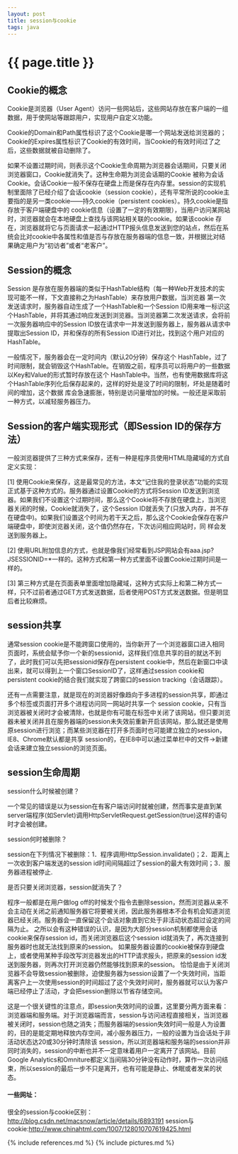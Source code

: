 ```yaml
---
layout: post
title: session与cookie
tags: java
---
```


{{ page.title }}
================

Cookie的概念
------------

Cookie是浏览器（User Agent）访问一些网站后，这些网站存放在客户端的一组数据，用于使网站等跟踪用户，实现用户自定义功能。

Cookie的Domain和Path属性标识了这个Cookie是哪一个网站发送给浏览器的；Cookie的Expires属性标识了Cookie的有效时间，当Cookie的有效时间过了之后，这些数据就被自动删除了。

如果不设置过期时间，则表示这个Cookie生命周期为浏览器会话期间，只要关闭浏览器窗口，Cookie就消失了。这种生命期为浏览会话期的Cookie 被称为会话Cookie。会话Cookie一般不保存在硬盘上而是保存在内存里。session的实现机制里面除了已经介绍了会话cookie（session cookie），还有平常所说的cookie主要指的是另一类cookie——持久cookie（persistent cookies）。持久cookie是指存放于客户端硬盘中的 cookie信息（设置了一定的有效期限），当用户访问某网站时，浏览器就会在本地硬盘上查找与该网站相关联的cookie。如果该cookie 存在，浏览器就将它与页面请求一起通过HTTP报头信息发送到您的站点，然后在系统会比对cookie中各属性和值是否与存放在服务器端的信息一致，并根据比对结果确定用户为“初访者”或者“老客户”。

Session的概念
-------------

Session 是存放在服务器端的类似于HashTable结构（每一种Web开发技术的实现可能不一样，下文直接称之为HashTable）来存放用户数据，当浏览器 第一次发送请求时，服务器自动生成了一个HashTable和一个Session ID用来唯一标识这个HashTable，并将其通过响应发送到浏览器。当浏览器第二次发送请求，会将前一次服务器响应中的Session ID放在请求中一并发送到服务器上，服务器从请求中提取出Session ID，并和保存的所有Session ID进行对比，找到这个用户对应的HashTable。

一般情况下，服务器会在一定时间内（默认20分钟）保存这个 HashTable，过了时间限制，就会销毁这个HashTable。在销毁之前，程序员可以将用户的一些数据以Key和Value的形式暂时存放在这个 HashTable中。当然，也有使用数据库将这个HashTable序列化后保存起来的，这样的好处是没了时间的限制，坏处是随着时间的增加，这个数据 库会急速膨胀，特别是访问量增加的时候。一般还是采取前一种方式，以减轻服务器压力。

Session的客户端实现形式（即Session ID的保存方法）
------------------------------------------------

一般浏览器提供了三种方式来保存，还有一种是程序员使用HTML隐藏域的方式自定义实现：

[1] 使用Cookie来保存，这是最常见的方法，本文“记住我的登录状态”功能的实现正式基于这种方式的。服务器通过设置Cookie的方式将Session ID发送到浏览器。如果我们不设置这个过期时间，那么这个Cookie将不存放在硬盘上，当浏览器关闭的时候，Cookie就消失了，这个Session ID就丢失了(只放入内存，并不存在硬盘中)。如果我们设置这个时间为若干天之后，那么这个Cookie会保存在客户端硬盘中，即使浏览器关闭，这个值仍然存在，下次访问相应网站时，同 样会发送到服务器上。

[2] 使用URL附加信息的方式，也就是像我们经常看到JSP网站会有aaa.jsp?JSESSIONID=*一样的。这种方式和第一种方式里面不设置Cookie过期时间是一样的。

[3] 第三种方式是在页面表单里面增加隐藏域，这种方式实际上和第二种方式一样，只不过前者通过GET方式发送数据，后者使用POST方式发送数据。但是明显后者比较麻烦。

session共享
-----------

通常session cookie是不能跨窗口使用的，当你新开了一个浏览器窗口进入相同页面时，系统会赋予你一个新的sessionid，这样我们信息共享的目的就达不到了，此时我们可以先把sessionid保存在persistent cookie中，然后在新窗口中读出来，就可以得到上一个窗口SessionID了，这样通过session cookie和persistent cookie的结合我们就实现了跨窗口的session tracking（会话跟踪）。

还有一点需要注意，就是现在的浏览器好像趋向于多进程的session共享，即通过多个标签或页面打开多个进程访问同一网站时共享一个 session cookie，只有当浏览器被关闭时才会被清除，也就是你有可能在标签中关闭了该网站，但只要浏览器未被关闭并且在服务器端的session未失效前重新开启该网站，那么就还是使用原session进行浏览；而某些浏览器在打开多页面时也可能建立独立的session，IE8、Chrome默认都是共享 session的，在IE8中可以通过菜单栏中的文件->新建会话来建立独立session的浏览页面。

session生命周期
---------------

session什么时候被创建？

一个常见的错误是以为session在有客户端访问时就被创建，然而事实是直到某server端程序(如Servlet)调用HttpServletRequest.getSession(true)这样的语句时才会被创建。

session何时被删除？

session在下列情况下被删除：1．程序调用HttpSession.invalidate()；2．距离上一次收到客户端发送的session id时间间隔超过了session的最大有效时间；3．服务器进程被停止.

是否只要关闭浏览器，session就消失了？

程序一般都是在用户做log off的时候发个指令去删除session，然而浏览器从来不会主动在关闭之前通知服务器它将要被关闭，因此服务器根本不会有机会知道浏览器已经关闭。服务器会一直保留这个会话对象直到它处于非活动状态超过设定的间隔为止。
之所以会有这种错误的认识，是因为大部分session机制都使用会话cookie来保存session id，而关闭浏览器后这个session id就消失了，再次连接到服务器时也就无法找到原来的session。
如果服务器设置的cookie被保存到硬盘上，或者使用某种手段改写浏览器发出的HTTP请求报头，把原来的session id发送到服务器，则再次打开浏览器仍然能够找到原来的session。
恰恰是由于关闭浏览器不会导致session被删除，迫使服务器为session设置了一个失效时间，当距离客户上一次使用session的时间超过了这个失效时间时，服务器就可以认为客户端已经停止了活动，才会把session删除以节省存储空间。

这是一个很关键性的注意点，即session失效时间的设置，这里要分两方面来看：浏览器端和服务端。对于浏览器端而言，session与访问进程直接相关，当浏览器被关闭时，session也随之消失；而服务器端的session失效时间一般是人为设置的，目的是能定期地释放内存空间，减小服务器压力，一般的设置为当会话处于非活动状态达20或30分钟时清除该 session，所以浏览器端和服务端的session并非同时消失的，session的中断也并不一定意味着用户一定离开了该网站。目前Google Analytics和Omniture都定义当间隔30分钟没有动作时，算作一次访问结束，所以session的最后一步不只是离开，也有可能是静止、休眠或者发呆的状态。

#### 一些网址：

很全的session与cookie区别：<http://blog.csdn.net/macsnow/article/details/6893191>
session与cookie:<http://www.chinahtml.com/1007/128010707619425.html>


{% include references.md %}
{% include pictures.md %}

